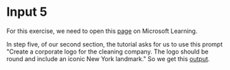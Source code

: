 # Input 5

For this exercise, we need to open this [page](https://microsoftlearning.github.io/mslearn-ai-fundamentals/Instructions/Labs/12-generative-ai.html) on Microsoft Learning.

In step five, of our second section, the tutorial asks for us to use this prompt "Create a corporate logo for the cleaning company. The logo should be round and include an iconic New York landmark." So we get this [output](https://github.com/fernandosserra/microsoft-copilot-ai-dio/blob/main/outputs/Output_5.png).